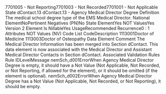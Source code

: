 

7701005 - Not Reporting7701003 - Not Recorded7701001 - Not Applicable
State
dContact.13
dContact.13 - Agency Medical Director Degree
Definition
The medical school degree type of the EMS Medical Director.
National ElementNoPertinent Negatives (PN)No
State ElementYes
NOT ValuesYes
Version 2 Element
Is NillableYes
UsageRecommended
Recurrence0 : 1
Attributes
NOT Values (NV)
Code List
CodeDescription
1113001Doctor of Medicine
1113003Doctor of Osteopathy
Data Element Comment
The Medical Director Information has been merged into Section dContact. This data element is now associated with the
Medical Director and Assistant Medical Director Contacts in Section dContact.
Associated Validation Rules
Rule IDLevelMessage
nemSch_d001ErrorWhen Agency Medical Director Degree is empty, it should have a Not Value (Not Applicable, Not
Recorded, or Not Reporting, if allowed for the element), or it should be omitted (if the element is
optional).
nemSch_d002ErrorWhen Agency Medical Director Degree has a Not Value (Not Applicable, Not Recorded, or Not
Reporting), it should be empty.